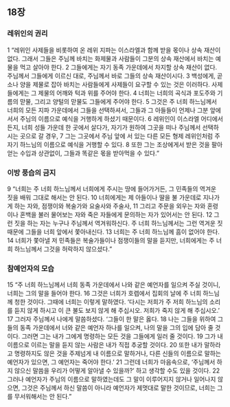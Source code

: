 ## 18장
### 레위인의 권리
1 “레위인 사제들을 비롯하여 온 레위 지파는 이스라엘과 함께 받을 몫이나 상속 재산이 없다. 그래서 그들은 주님께 바치는 화제물과 사람들이 그분의 상속 재산에서 바치는 예물을 먹고 살아야 한다.
2 그들에게는 자기 동족 가운데에서 차지할 상속 재산이 없다. 주님께서 그들에게 이르신 대로, 주님께서 바로 그들의 상속 재산이시다.
3 백성에게, 곧 소나 양을 제물로 잡아 바치는 사람들에게 사제들이 요구할 수 있는 것은 이러하다. 사제들에게는 그 제물의 어깨와 턱과 위를 주어야 한다.
4 너희는 너희의 곡식과 포도주와 기름의 맏물, 그리고 양털의 맏물도 그들에게 주어야 한다.
5 그것은 주 너희 하느님께서 너희의 모든 지파 가운데에서 그들을 선택하셔서, 그들과 그 아들들이 언제나 그분 앞에 서서 주님의 이름으로 예식을 거행하게 하셨기 때문이다.
6 레위인이 이스라엘 어디에서든지, 너희 성들 가운데 한 곳에서 살다가, 자기가 원하여 그곳을 떠나 주님께서 선택하시는 곳으로 갈 경우,
7 그는 그곳에서 주님 앞에 서 있는 다른 모든 형제 레위인처럼 주 자기 하느님의 이름으로 예식을 거행할 수 있다.
8 또한 그는 조상에게서 받은 것을 팔아 얻는 수입과 상관없이, 그들과 똑같은 몫을 받아먹을 수 있다.”
### 이방 풍습의 금지
9 “너희는 주 너희 하느님께서 너희에게 주시는 땅에 들어가거든, 그 민족들의 역겨운 짓을 배워 그대로 해서는 안 된다.
10 너희에게는 제 아들이나 딸을 불 가운데로 지나가게 하는 자와, 점쟁이와 복술가와 요술사와 주술사,
11 그리고 주문을 외우는 자와 혼령이나 혼백을 불러 물어보는 자와 죽은 자들에게 문의하는 자가 있어서는 안 된다.
12 그런 짓을 하는 자는 누구나 주님께서 역겨워하신다. 주 너희 하느님께서는 그런 역겨운 짓 때문에 그들을 너희 앞에서 쫓아내신다.
13 너희는 주 너희 하느님께 흠이 없어야 한다.
14 너희가 쫓아낼 저 민족들은 복술가들이나 점쟁이들의 말을 듣지만, 너희에게는 주 너희 하느님께서 그것을 허락하지 않으셨다.”
### 참예언자의 모습
15 “주 너희 하느님께서 너희 동족 가운데에서 나와 같은 예언자를 일으켜 주실 것이니, 너희는 그의 말을 들어야 한다.
16 그것은 너희가 호렙에서 집회의 날에 주 너희 하느님께 청한 것이다. 그때에 너희는 이렇게 말하였다. ‘다시는 저희가 주 저희 하느님의 소리를 듣지 않게 하시고 이 큰 불도 보지 않게 해 주십시오. 저희가 죽지 않게 해 주십시오.’
17 그러자 주님께서 나에게 말씀하셨다. ‘그들이 한 말은 옳다.
18 나는 그들을 위하여 그들의 동족 가운데에서 너와 같은 예언자 하나를 일으켜, 나의 말을 그의 입에 담아 줄 것이다. 그러면 그는 내가 그에게 명령하는 모든 것을 그들에게 일러 줄 것이다.
19 그가 내 이름으로 이르는 말을 듣지 않는 사람은 내가 직접 추궁할 것이다.
20 또한 내가 말하라고 명령하지도 않은 것을 주제넘게 내 이름으로 말하거나, 다른 신들의 이름으로 말하는 예언자가 있으면, 그 예언자는 죽어야 한다.’
21 그런데 너희가 마음속으로, ‘주님께서 하지 않으신 말씀을 우리가 어떻게 알아낼 수 있을까?’ 하고 생각할 수도 있을 것이다.
22 그러나 예언자가 주님의 이름으로 말하였는데도 그 말이 이루어지지 않거나 일어나지 않으면, 그것은 주님께서 하신 말씀이 아니라 예언자가 제멋대로 말한 것이므로, 너희는 그를 무서워해서는 안 된다.”
